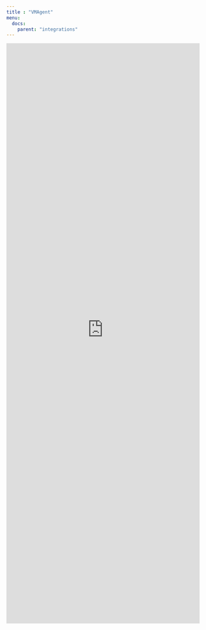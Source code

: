 ```yaml
---
title : "VMAgent"
menu:
  docs:
    parent: "integrations"
---
```


<iframe 
    width="100%"
    style="aspect-ratio: 1/3;"
    name="iframe" 
    id="integration" 
    frameborder="0"
    src="https://console.victoriametrics.cloud/public/integrations/vmagent" >
</iframe>

